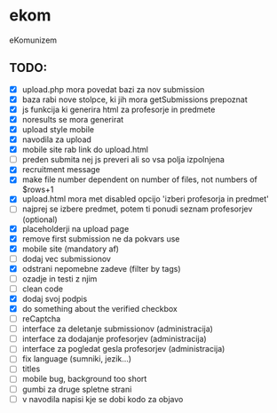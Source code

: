 # ekom
eKomunizem
 <!-- Čč Šš Žž -->

## TODO:
 - [x] upload.php mora povedat bazi za nov submission  
 - [x] baza rabi nove stolpce, ki jih mora getSubmissions prepoznat  
 - [x] js funkcija ki generira html za profesorje in predmete  
 - [x] noresults se mora generirat  
 - [x] upload style mobile  
 - [x] navodila za upload  
 - [x] mobile site rab link do upload.html  
 - [ ] preden submita nej js preveri ali so vsa polja izpolnjena  
 - [x] recruitment message  
 - [x] make file number dependent on number of files, not numbers of $rows+1  
 - [x] upload.html mora met disabled opcijo 'izberi profesorja in predmet'  
 - [ ] najprej se izbere predmet, potem ti ponudi seznam profesorjev (optional)  
 - [x] placeholderji na upload page  
 - [x] remove first submission ne da pokvars use  
 - [x] mobile site (mandatory af)  
 - [ ] dodaj vec submissionov  
 - [x] odstrani nepomebne zadeve (filter by tags)  
 - [ ] ozadje in testi z njim  
 - [ ] clean code  
 - [x] dodaj svoj podpis  
 - [x] do something about the verified checkbox  
 - [ ] reCaptcha  
 - [ ] interface za deletanje submissionov (administracija)
 - [ ] interface za dodajanje profesorjev (administracija)
 - [ ] interface za pogledat gesla profesorjev (administracija)
 - [ ] fix language (sumniki, jezik...)
 - [ ] titles  
 - [ ] mobile bug, background too short
 - [ ] gumbi za druge spletne strani
 - [ ] v navodila napisi kje se dobi kodo za objavo

<!--
 =============
 Ikone v rabi:
 =============
 Biologija (listi)			<i class="fa fa-leaf"></i>
 Jeziki (tekst)				<i class="fa fa-language"></i>
 Filozofija	(zarnica)		<i class="far fa-lightbulb"></i>
 Fizika (atom)				<i class="fas fa-atom"></i>
 Geografija (zemlja) 		<i class="fa fa-globe"></i>
 Glasba (nota)				<i class="fa fa-music"></i>
 Informatika (racunalnik)	<i class="fa fa-code"></i>
 Kemija (erlenmajerica)		<i class="fa fa-flask"></i>
 Likovna (copic)			<i class="fa fa-paint-brush"></i>
 Matematika (koren x)		<i class="fas fa-square-root-alt"></i>
 Pedagogika (ucitelj)		<i class="fas fa-chalkboard-teacher"></i>
 Psihologija (mozgani)		<i class="fas fa-brain"></i>
 Slovenscina (knjiga)		<i class="fas fa-book"></i>
 Sociologija (2 clovecka)	<i class="fas fa-user-friends"></i>
 Sportna (zoga)				<i class="fa fa-futbol"></i>
 Umetnostna zgo (stavba)	<i class="fa fa-landmark"></i>
 Zgodovina (slavolok) 		<i class="fas fa-history"></i>
 Neznan predmet (graduation)<i class="fas fa-graduation-cap"></i>
 Tutorstvo (graduation cap)	<i class="fas fa-graduation-cap"></i>
 Objava zapiskov (knjiga)	<i class="fa fa-book"></i>
 Ledina website (stavba)	<i class="fa fa-school"></i>
 Download (floppy)          <i class="fas fa-save"></i>
 Upload (arrow)             <i class="fa fa-upload" aria-hidden="true"></i>


 Avtor in profesor:
 avtor						<i class="fas fa-pencil-alt"></i>
 profesor					<i class="fas fa-chalkboard-teacher"></i>
 -->

